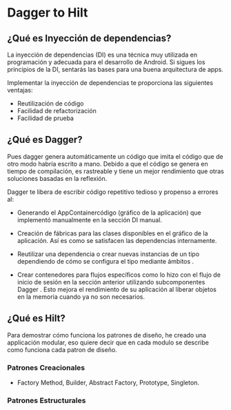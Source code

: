Dagger to Hilt
================================

## ¿Qué es Inyección de dependencias?
La inyección de dependencias (DI) es una técnica muy utilizada en programación y adecuada para el desarrollo de Android. Si sigues los principios de la DI, sentarás las bases para una buena arquitectura de apps.

Implementar la inyección de dependencias te proporciona las siguientes ventajas:

- Reutilización de código
- Facilidad de refactorización
- Facilidad de prueba


## ¿Qué es Dagger?
Pues dagger genera automáticamente un código que imita el código que de otro modo habría escrito a mano. Debido a que el código se genera en tiempo de compilación, es rastreable y tiene un mejor rendimiento que otras soluciones basadas en la reflexión.

Dagger te libera de escribir código repetitivo tedioso y propenso a errores al:

- Generando el AppContainercódigo (gráfico de la aplicación) que implementó manualmente en la sección DI manual.

- Creación de fábricas para las clases disponibles en el gráfico de la aplicación. Así es como se satisfacen las dependencias internamente.

- Reutilizar una dependencia o crear nuevas instancias de un tipo dependiendo de cómo se configura el tipo mediante ámbitos .

- Crear contenedores para flujos específicos como lo hizo con el flujo de inicio de sesión en la sección anterior utilizando subcomponentes Dagger . Esto mejora el rendimiento de su aplicación al liberar objetos en la memoria cuando ya no son necesarios.

## ¿Qué es Hilt?
Para demostrar cómo funciona los patrones de diseño, he creado una applicación modular, eso quiere decir que en cada modulo se describe como funciona cada patron de diseño. 

### Patrones Creacionales
- Factory Method, Builder, Abstract Factory, Prototype, Singleton.
### Patrones Estructurales
